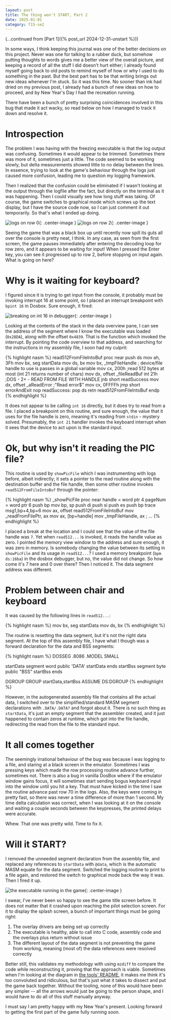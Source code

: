 ```yaml
---
layout: post
title: The thing won't START, Part 2
date: 2025-01-01
category: f15-se2
---
```

(...continued from  [Part 1]({% post_url 2024-12-31-unstart %}))

In some ways, I think keeping this journal was one of the better decisions on this project. Never was one for talking to a rubber duck, but somehow putting thoughts to words gives me a better view of the overall picture, and keeping a record of all the stuff I did doesn't hurt either; I already found myself going back to old posts to remind myself of how or why I used to do something in the past. But the best part has to be that writing brings out new ideas whenever I'm stuck. So it was this time. No sooner than ink had dried on my previous post, I already had a bunch of new ideas on how to proceed, and by New Year's Day I had the recreation running.

There have been a bunch of pretty surprising coincidences involved in this bug that made it act wacky, so read below on how I managed to track it down and resolve it.

# Introspection

The problem I was having with the freezing executable is that the log output was confusing. Sometimes it would appear to be trimmed. Sometimes there was more of it, sometimes just a little. The code seemed to be working slowly, but delta measurements showed little to no delay between the lines. In essence, trying to look at the game's behaviour through the logs just caused more confusion, leading me to question my logging framework.

Then I realized that the confusion could be eliminated if I wasn't looking at the output through the logfile after the fact, but directly on the terminal as it was happening. Then I could visually see how long stuff was taking. Of course, the game switches to graphical mode which screws up the text display, but I have the source code now, so I can just comment it out temporarily. So that's what I ended up doing.

![logs on row 0](/images/start-row0.png){: .center-image }
![logs on row 2](/images/start-row2.png){: .center-image }

Seeing the game that was a black box up until recently now spill its guts all over the console is pretty neat, I think. In any case, as seen from the first screen, the game pauses immediately after entering the decoding loop for row zero, and it appears to be waiting for input! When I pressed the Enter key, you can see it progressed up to row 2, before stopping on input again. What is going on here?

# Why is it waiting for keyboard?

I figured since it is trying to get input from the console, it probably must be invoking interrupt 16 at some point, so I placed an interrupt breakpoint with `bpint 16` in Dosbox. Sure enough, it fired:

![breaking on int 16 in debugger](/images/start-int16.png){: .center-image }

Looking at the contents of the stack in the data overview pane, I can see the address of the segment where I know the executable was loaded (`0x28DA`), along with the offset `0x4839`. That is the function which invoked the interrupt. By pointing the code overview to that address, and searching for the instructions in my assembly file, I soon had my culprit:

{% highlight nasm %}
read512FromFileIntoBuf proc near
    push ds
    mov ah, 3Fh
    mov bx, seg startData
    mov ds, bx
    mov bx, _tmpFileHandle ; device/file handle to use is passes in a global variable
    mov cx, 200h ;read 512 bytes at most (int 21 returns number of chars)
    mov dx, offset _fileReadBuf
    int 21h ;DOS - 2+ - READ FROM FILE WITH HANDLE
    jnb short readSuccess
    mov dx, offset _aReadError ;"Read error$"
    mov cx, 0FFFFh
    jmp short errorAndExit
    nop
readSuccess:
    pop ds
    retn
read512FromFileIntoBuf endp
{% endhighlight %}

It does not appear to be calling `int 16` directly, but it does try to read from a file. I placed a breakpoint on this routine, and sure enough, the value that it uses for the file handle is zero, meaning it's reading from `stdin` - mystery solved. Presumably, the `int 21` handler invokes the keyboard interrupt when it sees that the device to act upon is the standard input.

# Ok, but why isn't it reading the PIC file?

This routine is used by `showPicFile` which I was instrumenting with logs before, albeit indirectly; it sets a pointer to the read routine along with the destination buffer and the file handle, then some other routine invokes `read512FromFileIntoBuf` through the pointer:

{% highlight nasm %}
_showPicFile proc near
    handle = word ptr 4
    pageNum = word ptr 6
    push bp
    mov bp, sp
    push di
    push si
    push es
    push bp
    trace msg1,bp+4,bp+6
    mov ax, offset read512FromFileIntoBuf
    mov _readFromFilePtr, ax
    mov ax, [bp+handle]
    mov _tmpFileHandle, ax
    ; ...
{% endhighlight %}

I placed a break at the location and I could see that the value of the file handle was `7`. Yet when `read512...` is invoked, it reads the handle value as zero. I pointed the memory view window to the address and sure enough, it was zero in memory. Is somebody changing the value between its setting in `showPicFile` and its usage in `read512...`? I used a memory breakpoint (`bpm ds:16ba`) in the dosbox debugger, but no, the value did not change. So how come it's 7 here and 0 over there? Then I noticed it. The data segment address was different.

# Problem between chair and keyboard

It was caused by the following lines in `read512...`:

{% highlight nasm %}
    mov bx, seg startData
    mov ds, bx
{% endhighlight %}

The routine is resetting the data segment, but it's not the right data segment. At the top of this assembly file, I have what I though was a forward declaration for the data and BSS segments:

{% highlight nasm %}
DOSSEG
.8086
.MODEL SMALL

startData segment word public 'DATA'
startData ends
startBss segment byte public "BSS"
startBss ends

DGROUP GROUP startData,startBss
ASSUME DS:DGROUP
{% endhighlight %}

However, in the autogenerated assembly file that contains all the actual data, I switched over to the simplified/standard MASM segment declarations with `.DATA/.DATA?` and forgot about it. There is no such thing as `startData`, it's just an empty segment that the assembler created, and it just happened to contain zeros at runtime, which got into the file handle, redirecting the read from the file to the standard input.

# It all comes together

The seemingly irrational behaviour of the bug was because I was logging to a file, and staring at a black screen in the emulator. Sometimes I was pressing keys which made the row processing routine advance further, sometimes not. There is also a bug in vanilla DosBox where if the emulator window gains focus, it will sometimes start sending bogus keyboard input into the window until you hit a key. That must have kicked in the time I saw the routine advance past row 70 in the logs. Also, the keys were coming in pretty fast, so there was never a time difference of more than 1 second. My time delta calculation was correct, when I was looking at it on the console and waiting a couple seconds between the keypresses, the printed delays were accurate.

Whew. That one was pretty wild. Time to fix it.

# Will it START?

I removed the unneeded segment declaration from the assembly file, and replaced any references to `startData` with `@data`, which is the automatic MASM equate for the data segment. Switched the logging routine to print to a file again, and restored the switch to graphical mode back the way it was. Then I fired it up.

![the executable running in the game](/images/start-runs.png){: .center-image }

I swear, I've never been so happy to see the game title screen before. It does not matter that it crashed upon reaching the pilot selection screen. For it to display the splash screen, a bunch of important things must be going right:

1. The overlay drivers are being set up correctly
2. The executable is healthy, able to call into C code, assembly code and the overlays plus return without issue
2. The different layout of the data segment is not preventing the game from working, meaning (most of) the data references were resolved correctly

Better still, this validates my methodology with using `mzdiff` to compare the code while reconstructing it, proving that the approach is viable. Sometimes when I'm looking at the diagram in [the tools' README](https://github.com/neuviemeporte/mzretools?tab=readme-ov-file#mzretools), it makes me think it's too convoluted and ridiculous, but that's just what it takes to dissect and put the game back together. Without the tooling, none of this would have been any simpler -- all the arrows would just be going to the person shape, and I would have to do all of this stuff manually anyway.

I must say I am pretty happy with my New Year's present. Looking forward to getting the first part of the game fully running soon.